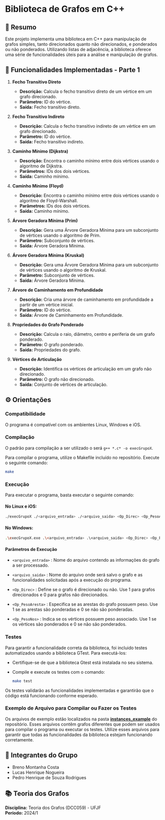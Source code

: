 # Biblioteca de Grafos em C++

## 🎯 Resumo

Este projeto implementa uma biblioteca em C++ para manipulação de grafos simples, tanto direcionados quanto não direcionados, e ponderados ou não ponderados. Utilizando listas de adjacência, a biblioteca oferece uma série de funcionalidades úteis para a análise e manipulação de grafos.

## 🚀 Funcionalidades Implementadas - Parte 1

1. **Fecho Transitivo Direto**
   - **Descrição:** Calcula o fecho transitivo direto de um vértice em um grafo direcionado.
   - **Parâmetro:** ID do vértice.
   - **Saída:** Fecho transitivo direto.

2. **Fecho Transitivo Indireto**
   - **Descrição:** Calcula o fecho transitivo indireto de um vértice em um grafo direcionado.
   - **Parâmetro:** ID do vértice.
   - **Saída:** Fecho transitivo indireto.

3. **Caminho Mínimo (Dijkstra)**
   - **Descrição:** Encontra o caminho mínimo entre dois vértices usando o algoritmo de Dijkstra.
   - **Parâmetros:** IDs dos dois vértices.
   - **Saída:** Caminho mínimo.

4. **Caminho Mínimo (Floyd)**
   - **Descrição:** Encontra o caminho mínimo entre dois vértices usando o algoritmo de Floyd-Warshall.
   - **Parâmetros:** IDs dos dois vértices.
   - **Saída:** Caminho mínimo.

5. **Árvore Geradora Mínima (Prim)**
   - **Descrição:** Gera uma Árvore Geradora Mínima para um subconjunto de vértices usando o algoritmo de Prim.
   - **Parâmetro:** Subconjunto de vértices.
   - **Saída:** Árvore Geradora Mínima.

6. **Árvore Geradora Mínima (Kruskal)**
   - **Descrição:** Gera uma Árvore Geradora Mínima para um subconjunto de vértices usando o algoritmo de Kruskal.
   - **Parâmetro:** Subconjunto de vértices.
   - **Saída:** Árvore Geradora Mínima.

7. **Árvore de Caminhamento em Profundidade**
   - **Descrição:** Cria uma árvore de caminhamento em profundidade a partir de um vértice inicial.
   - **Parâmetro:** ID do vértice.
   - **Saída:** Árvore de Caminhamento em Profundidade.

8. **Propriedades do Grafo Ponderado**
   - **Descrição:** Calcula o raio, diâmetro, centro e periferia de um grafo ponderado.
   - **Parâmetro:** O grafo ponderado.
   - **Saída:** Propriedades do grafo.

9. **Vértices de Articulação**
   - **Descrição:** Identifica os vértices de articulação em um grafo não direcionado.
   - **Parâmetro:** O grafo não direcionado.
   - **Saída:** Conjunto de vértices de articulação.

## ⚙️ Orientações

### Compatibilidade
O programa é compatível com os ambientes Linux, Windows e iOS.
### Compilação
O padrão para compilação a ser utilizado o  será `g++ *.c* -o execGrupoX`.

Para compilar o programa, utilize o Makefile incluído no repositório. Execute o seguinte comando:
```sh
make
```
### Execução
Para executar o programa, basta executar o seguinte comando:

#### No Linux e iOS:
```sh
./execGrupoX ./<arquivo_entrada> ./<arquivo_saida> <Op_Direc> <Op_PesoAresta> <Op_PesoNos>
```

#### No Windows:
```sh
.\execGrupoX.exe .\<arquivo_entrada> .\<arquivo_saida> <Op_Direc> <Op_PesoAresta> <Op_PesoNos>
```

#### Parâmetros de Execução
- `<arquivo_entrada>` : Nome do arquivo contendo as informações do grafo a ser processado.

- `<arquivo_saida>` : Nome do arquivo onde será salvo o grafo e as funcionalidades solicitadas após a execução do programa.

- `<Op_Direc>`  : Define se o grafo é direcionado ou não. Use 1 para grafos direcionados e 0 para grafos não direcionados.

- `<Op_PesoAresta>`  : Especifica se as arestas do grafo possuem peso. Use 1 se as arestas são ponderadas e 0 se não são ponderadas.

- `<Op_PesoNos>`  : Indica se os vértices possuem peso associado. Use 1 se os vértices são ponderados e 0 se não são ponderados.

### Testes

Para garantir a funcionalidade correta da biblioteca, foi incluido testes automatizados usando a biblioteca GTest. Para executá-los:

- Certifique-se de que a biblioteca Gtest está instalada no seu sistema.

- Compile e execute os testes com o comando:
    ```sh
    make test
    ```

Os testes validarão as funcionalidades implementadas e garantirão que o código está funcionando conforme esperado.

### Exemplo de Arquivo para Compilar ou Fazer os Testes
Os arquivos de exemplo estão localizados na pasta [**instances_example**](instances_example) do repositório. Esses arquivos contêm grafos diferentes que podem ser usados para compilar o programa ou executar os testes. Utilize esses arquivos para garantir que todas as funcionalidades da biblioteca estejam funcionando corretamente.


## 👥 Integrantes do Grupo
- Breno Montanha Costa
- Lucas Henrique Nogueira
- Pedro Henrique de Souza Rodrigues 


## 📚 Teoria dos Grafos
**Disciplina:** Teoria dos Grafos (DCC059) - UFJF  
**Período:** 2024/1 